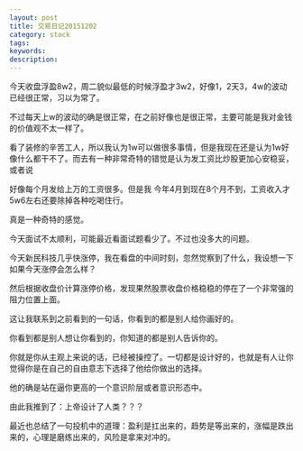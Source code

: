 ```yaml
---
layout: post
title: 交易日记20151202
category: stock
tags: 
keywords: 
description: 
---
```




今天收盘浮盈8w2，周二貌似最低的时候浮盈才3w2，好像1，2天3，4w的波动已经很正常，习以为常了。

不过每天上w的波动的确是很正常，在之前好像也是很正常，主要可能是我对金钱的价值观不太一样了。

看了装修的辛苦工人，所以我认为1w可以做很多事情，但是我现在还是认为1w好像什么都干不了。而去有一种非常奇特的错觉是认为发工资比炒股更加心安稳妥，或者说

好像每个月发给上万的工资很多。但是我 今年4月到现在8个月不到，工资收入才5w6左右还要除掉各种吃喝住行。

真是一种奇特的感觉。

今天面试不太顺利，可能最近看面试题看少了。不过也没多大的问题。


今天新民科技几乎快涨停，我在看盘的中间时刻，忽然觉察到了什么，我设想一下如果今天涨停会怎么样？

然后根据收盘价计算涨停价格，发现果然股票收盘价格稳稳的停在了一个非常强的阻力位置上面。

这让我联系到之前看到的一句话，你看到的都是别人给你画好的。

你看到都是别人想让你看到的，你知道的都是别人告诉你的。

你就是你从主观上来说的话，已经被操控了。一切都是设计好的，也就是有人让你觉得你是在自己的自由意志下选择了他给你做出的选择。

他的确是站在逼你更高的一个意识阶层或者意识形态中。

由此我推到了：上帝设计了人类？？？

最近也总结了一句投机中的道理：盈利是扛出来的，趋势是等出来的，涨幅是跌出来的，心理是磨练出来的，风险是拿来对冲的。

